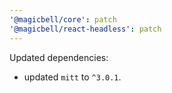 ```yaml
---
'@magicbell/core': patch
'@magicbell/react-headless': patch
---
```


Updated dependencies:

- updated `mitt` to `^3.0.1`.
